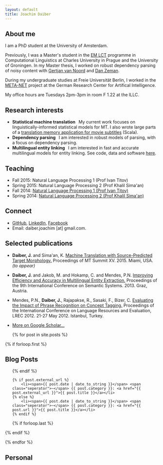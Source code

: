 ```yaml
---
layout: default
title: Joachim Daiber
---
```


About me
--------

I am a PhD student at the University of Amsterdam.

Previously, I was a Master's student in the [EM LCT](http://lct-master.org) programme in Computational Linguistics at Charles University in Prague and the University of Groningen. In my Master thesis, I worked on robust dependency parsing of noisy content with [Gertjan van Noord](http://www.let.rug.nl/vannoord/) and [Dan Zeman](http://ufal.mff.cuni.cz/daniel-zeman).

During my undergraduate studies at Freie Universität Berlin, I worked in the [META-NET](http://www.meta-net.eu) project at the German Research Center for Artifical Intelligence.

My office hours are Tuesdays 2pm-3pm in room F 1.22 at the ILLC.

Research interests
-------------------------

- **Statistical machine translation** <span style="width: 0.2em; display: inline-block;" ></span> My current work focuses on linguistically-informed statistical models for MT. I also wrote large parts of a [translation memory application for movie subtitles](https://github.com/runn1ng/FilmTit) (Scala).
- **Dependency parsing** <span style="width: 0.2em; display: inline-block;" ></span> I am interested in robust models of parsing, with a focus on dependency parsing.
- **Multilingual entity linking** <span style="width: 0.2em; display: inline-block;" ></span> I am interested in fast and accurate multilingual models for entity linking. See code, data and software [here](entity-linking).

Teaching
--------

- Fall 2015: Natural Language Processing 1 (Prof Ivan Titov)
- Spring 2015: Natural Language Processing 2 (Prof Khalil Sima'an)
- Fall 2014: [Natural Language Processing 1 (Prof Ivan Titov)](http://ivan-titov.org/teaching/nlp1-14/index.html)
- Spring 2014: [Natural Language Processing 2 (Prof Khalil Sima'an)](https://staff.fnwi.uva.nl/k.simaan/D-Courses2013/D-SSNLP2013/StatisticalStructureinNLP.html)



Connect
-------

-   [GitHub](http://github.com/jodaiber), [LinkedIn](https://www.linkedin.com/pub/joachim-daiber/84/279/93a), [Facebook](https://facebook.com/jodaiber)
-   Email: daiber.joachim [at] gmail.com.

<!--
Code & Data
-----------

-   I created an efficient and more accurate version of the multilingual entity linking system [DBpedia Spotlight](https://github.com/dbpedia-spotlight/dbpedia-spotlight) [Scala]
-   I wrote large parts of a [translation memory for movie subtitles](https://github.com/runn1ng/FilmTit) [Scala]

-->

Selected publications
---------------------
-  **Daiber, J.** and Sima'an, K. [Machine Translation with Source-Predicted Target Morphology.](#) Proceedings of MT Summit XV. 2015. Miami, USA. *(to appear)*
-   **Daiber, J.** and Jakob, M. and Hokamp, C. and Mendes, P.N. [Improving Efficiency and Accuracy in Multilingual Entity Extraction.](http://jodaiber.de/doc/entity.pdf) Proceedings of the 9th International Conference on Semantic Systems. 2013. Graz, Austria.
-   Mendes, P.N., **Daiber, J.**, Rajapakse, R., Sasaki, F., Bizer, C. [Evaluating the Impact of Phrase Recognition on Concept Tagging.](papers/LREC2012.pdf) Proceedings of the International Conference on Language Resources and Evaluation, LREC 2012. 21-27 May 2012. Istanbul, Turkey.
- [More on Google Scholar...](http://scholar.google.nl/citations?user=sApPUZUAAAAJ&hl=nl)

	{% for post in site.posts %}

{% if forloop.first %}

Blog Posts
----------

<ul class="posts">

{% endif %}

    {% if post.external_url %}
    	<li><span>{{ post.date | date_to_string }}</span> <span class="seperator">~</span> {{ post.category }}: <a href="{{ post.external_url }}">{{ post.title }}</a></li>
    {% else %}
    	<li><span>{{ post.date | date_to_string }}</span> <span class="seperator">~</span> {{ post.category }}: <a href="{{ post.url }}">{{ post.title }}</a></li>
    {% endif %}

 
{% if forloop.last %}

</ul>

{% endif %}

{% endfor %}


Personal
--------

<div id="instafeed"></div>

<script src="/js/instafeed.min.js"></script>
<script type="text/javascript">
    var feed = new Instafeed({
		get: 'user',
		userId: 601088313,
	    accessToken: '601088313.ab103e5.1b3ebae1bcc44eec9c0d207dceedfeb1',
		link: 'true',
		clientId: '',
		limit: '10'
    });
    feed.run();
</script>
